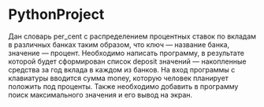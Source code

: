 # PythonProject

Дан словарь per_cent с распределением процентных ставок по вкладам в различных банках таким образом, что ключ — название банка, значение — процент. 
Необходимо написать программу, в результате которой будет сформирован список deposit значений — накопленные средства за год вклада в каждом из банков.
На вход программы с клавиатуры вводится сумма money, которую человек планирует положить под проценты.
Также необходимо добавить в программу поиск максимального значения и его вывод на экран.
